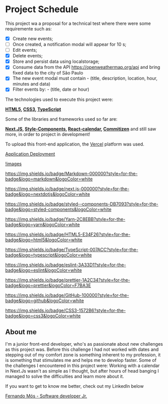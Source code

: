 # Project Schedule

<p>
This project wa a proposal for a technical test where there were some requiremente such as:</p>

- [x] Create new events;
- [ ] Once created, a notification modal will appear for 10 s;
- [ ] Edit events;
- [x] Delete events;
- [x] Store and persist data using localstorage;
- [x] Consume data from the API https://openweathermap.org/api and bring fixed data to the city of São Paulo
- [x] The new event modal must contain - (title, description, location, hour, minutes and data)
- [x] Filter events by: - (title, date or hour)

<p>
  The technologies used to execute this project were:

  <strong>[HTML5](https://developer.mozilla.org/pt-BR/docs/Web/HTML), [CSS3](https://developer.mozilla.org/pt-BR/docs/Web/CSS), [TypeScript](https://www.typescriptlang.org/docs/handbook/typescript-in-5-minutes.html)</strong>

  Some of the libraries and frameworks used so far are:

  <strong>[Next.JS](https://nextjs.org/), [Style-Components](https://styled-components.com/), [React-calendar](https://github.com/natscale/react-calendar), [Commitizen](https://github.com/commitizen/cz-cli)</strong> and still saw more, in order to project in development!
</p>

To upload this front-end application, the [Vercel](https://vercel.com/dashboard) platform was used.

[Application Deployment](https://faster-test.vercel.app)

[!images](https://img.shields.io/badge/Vercel-000000?style=for-the-badge&logo=vercel&logoColor=white)


https://img.shields.io/badge/Markdown-000000?style=for-the-badge&logo=markdown&logoColor=white

https://img.shields.io/badge/next.js-000000?style=for-the-badge&logo=nextdotjs&logoColor=white

https://img.shields.io/badge/styled--components-DB7093?style=for-the-badge&logo=styled-components&logoColor=white

https://img.shields.io/badge/Yarn-2C8EBB?style=for-the-badge&logo=yarn&logoColor=white

https://img.shields.io/badge/HTML5-E34F26?style=for-the-badge&logo=html5&logoColor=white

https://img.shields.io/badge/TypeScript-007ACC?style=for-the-badge&logo=typescript&logoColor=white

https://img.shields.io/badge/eslint-3A33D1?style=for-the-badge&logo=eslint&logoColor=white

https://img.shields.io/badge/prettier-1A2C34?style=for-the-badge&logo=prettier&logoColor=F7BA3E

https://img.shields.io/badge/GitHub-100000?style=for-the-badge&logo=github&logoColor=white

https://img.shields.io/badge/CSS3-1572B6?style=for-the-badge&logo=css3&logoColor=white

## About me

<p>
  I'm a junior front-end developer, who's as passionate about new challenges as this project was.
  Before this challenge I had not worked with dates and stepping out of my comfort zone is something inherent to my profession, it is something that stimulates me and helps me to develop faster.
  Some of the challenges I encountered in this project were:
  Working with a calendar in Next.Js wasn't as simple as I thought, but after hours of head banging I managed to solve the difficulties and learn more about it.

  If you want to get to know me better, check out my LinkedIn below
</p>

[Fernando Mós - Software developer Jr.](https://www.linkedin.com/in/fernando-mos/)
